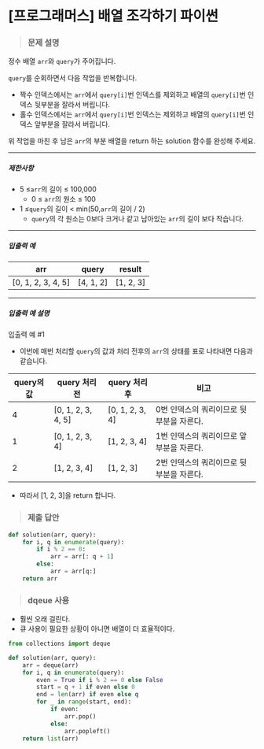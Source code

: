 # [프로그래머스] 배열 조각하기 파이썬

> ### 문제 설명

정수 배열 `arr`와 `query`가 주어집니다.

`query`를 순회하면서 다음 작업을 반복합니다.

- 짝수 인덱스에서는 `arr`에서 `query[i]`번 인덱스를 제외하고 배열의 `query[i]`번 인덱스 뒷부분을 잘라서 버립니다.
- 홀수 인덱스에서는 `arr`에서 `query[i]`번 인덱스는 제외하고 배열의 `query[i]`번 인덱스 앞부분을 잘라서 버립니다.

위 작업을 마친 후 남은 `arr`의 부분 배열을 return 하는 solution 함수를 완성해 주세요.

------

##### 제한사항

- 5 ≤`arr`의 길이 ≤ 100,000
  - 0 ≤ `arr`의 원소 ≤ 100
- 1 ≤`query`의 길이 < min(50,`arr`의 길이 / 2)
  - `query`의 각 원소는 0보다 크거나 같고 남아있는 `arr`의 길이 보다 작습니다.

------

##### 입출력 예

| arr                | query     | result    |
| ------------------ | --------- | --------- |
| [0, 1, 2, 3, 4, 5] | [4, 1, 2] | [1, 2, 3] |

------

##### 입출력 예 설명

입출력 예 #1

- 이번에 매번 처리할 `query`의 값과 처리 전후의 `arr`의 상태를 표로 나타내면 다음과 같습니다.

| query의 값 | query 처리 전      | query 처리 후   | 비고                                     |
| ---------- | ------------------ | --------------- | ---------------------------------------- |
| 4          | [0, 1, 2, 3, 4, 5] | [0, 1, 2, 3, 4] | 0번 인덱스의 쿼리이므로 뒷부분을 자른다. |
| 1          | [0, 1, 2, 3, 4]    | [1, 2, 3, 4]    | 1번 인덱스의 쿼리이므로 앞부분을 자른다. |
| 2          | [1, 2, 3, 4]       | [1, 2, 3]       | 2번 인덱스의 쿼리이므로 뒷부분을 자른다. |

- 따라서 [1, 2, 3]을 return 합니다.

> ### 제출 답안

```python
def solution(arr, query):
    for i, q in enumerate(query):
        if i % 2 == 0:
            arr = arr[: q + 1]
        else:
            arr = arr[q:]
    return arr
```

> ### dqeue 사용

- 훨씬 오래 걸린다.
- 큐 사용이 필요한 상황이 아니면 배열이 더 효율적이다.

```python
from collections import deque

def solution(arr, query):
    arr = deque(arr)
    for i, q in enumerate(query):
        even = True if i % 2 == 0 else False
        start = q + 1 if even else 0
        end = len(arr) if even else q
        for _ in range(start, end):
            if even:
                arr.pop()
            else:
                arr.popleft()
    return list(arr)
```